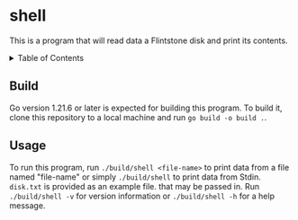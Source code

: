# shell

This is a program that will read data a Flintstone disk and print its contents.

<details>
    <summary>Table of Contents</summary>

- [Build](#build)
- [Usage](#usage)
</details>

## Build

Go version 1.21.6 or later is expected for building this program. To build it, clone this repository to a local machine and run `go build -o build .`.

## Usage

To run this program, run `./build/shell <file-name>` to print data from a file named "file-name" or simply `./build/shell` to print data from Stdin. `disk.txt` is provided as an example file. that may be passed in. Run `./build/shell -v` for version information or `./build/shell -h` for a help message.